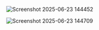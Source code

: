 ![Screenshot 2025-06-23 144452](https://github.com/user-attachments/assets/f4ea02e5-c26d-41b1-892a-51ad11e7458a)

![Screenshot 2025-06-23 144709](https://github.com/user-attachments/assets/c0a1a548-dfbd-47cf-9fec-76f2f4c4e406)
